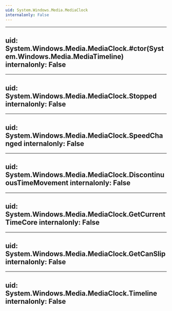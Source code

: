 ```yaml
---
uid: System.Windows.Media.MediaClock
internalonly: False
---
```


---
uid: System.Windows.Media.MediaClock.#ctor(System.Windows.Media.MediaTimeline)
internalonly: False
---

---
uid: System.Windows.Media.MediaClock.Stopped
internalonly: False
---

---
uid: System.Windows.Media.MediaClock.SpeedChanged
internalonly: False
---

---
uid: System.Windows.Media.MediaClock.DiscontinuousTimeMovement
internalonly: False
---

---
uid: System.Windows.Media.MediaClock.GetCurrentTimeCore
internalonly: False
---

---
uid: System.Windows.Media.MediaClock.GetCanSlip
internalonly: False
---

---
uid: System.Windows.Media.MediaClock.Timeline
internalonly: False
---
